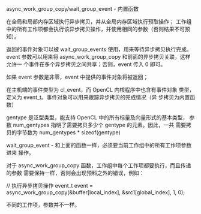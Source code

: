 async_work_group_copy/wait_group_event - 内置函数

在全局和局部内存区域执行异步拷贝，并从全局内存区域执行预取操作；
工作组中的所有工作项都会执行该异步拷贝操作，并使用相同的参数（否则结果不可预知）。

返回的事件对象可以被 wait_group_events 使用，用来等待异步拷贝执行完成。
event 参数可以用来将 async_work_group_copy 和前面的异步拷贝关联，这样允许一
个事件在多个异步拷贝之间共享；否则，event 传入 0 即可。

如果 event 参数是非零，event 中提供的事件对象将被返回；

在主机端的事件类型为 cl_event，而 OpenCL 内核程序中也含有事件对象
类型，定义为 event_t。事件对象可以用来跟踪异步拷贝的完成情况（异
步拷贝为内置函数）

gentype 是泛型类型，能支持 OpenCL 中的所有标量及向量形式的基本类型，
参数 num_gentypes 指明了需要拷贝多少个 gentype 的元素。因此，一共
需要拷贝的字节数为 num_gentypes * sizeof(gentype)


wait_group_event - 和上面的函数一样，必须要当前工作组中的所有工作项参数进来
操作。

对于 async_work_group_copy 函数，工作组中每个工作项都要执行，而且传递的参数
需要保持一样，否则会出现预料之外的错误，例如：

// 执行异步拷贝操作
	event_t event = async_work_group_copy(&buffer[local_index],
		&src1[global_index], 1, 0);

不同的工作项，参数并不一样。

